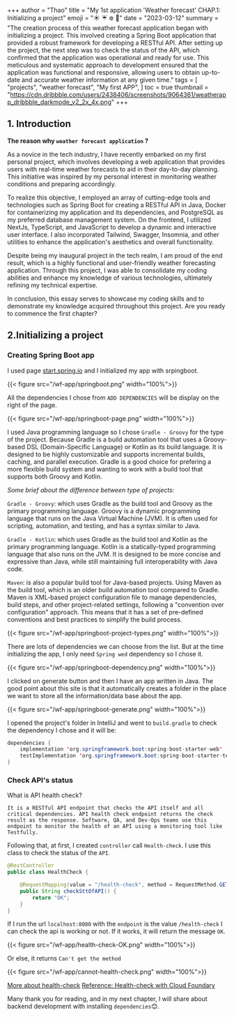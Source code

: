+++
author = "Thao"
title = "My 1st application 'Weather forecast' CHAP.1: Initializing a project"
emoji = ":sunny:  :umbrella:  :snowflake:  :leaves:"
date = "2023-03-12"
summary = "The creation process of this weather forecast application began with initializing a project. This involved creating a Spring Boot application that provided a robust framework for developing a RESTful API. After setting up the project, the next step was to check the status of the API, which confirmed that the application was operational and ready for use. This meticulous and systematic approach to development ensured that the application was functional and responsive, allowing users to obtain up-to-date and accurate weather information at any given time."
tags = [
    "projects",
    "weather forecast",
    "My first APP",
]
toc = true
thumbnail = "https://cdn.dribbble.com/users/2438406/screenshots/9064361/weatherapp_dribbble_darkmode_v2_2x_4x.png"
+++


## 1. Introduction
**The reason why `weather forecast application` ?**

As a novice in the tech industry, I have recently embarked on my first personal project, which involves developing a web application that provides users with real-time weather forecasts to aid in their day-to-day planning. This initiative was inspired by my personal interest in monitoring weather conditions and preparing accordingly.

To realize this objective, I employed an array of cutting-edge tools and technologies such as Spring Boot for creating a RESTful API in Java, Docker for containerizing my application and its dependencies, and PostgreSQL as my preferred database management system. On the frontend, I utilized NextJs, TypeScript, and JavaScript to develop a dynamic and interactive user interface. I also incorporated Tailwind, Swagger, Insomnia, and other utilities to enhance the application's aesthetics and overall functionality.

Despite being my inaugural project in the tech realm, I am proud of the end result, which is a highly functional and user-friendly weather forecasting application. Through this project, I was able to consolidate my coding abilities and enhance my knowledge of various technologies, ultimately refining my technical expertise.

In conclusion, this essay serves to showcase my coding skills and to demonstrate my knowledge acquired throughout this project. Are you ready to commence the first chapter?

## 2.Initializing a project
### Creating Spring Boot app

I used page [start.spring.io](https://start.spring.io/) and I initialized my app with srpingboot.

{{< figure src="/wf-app/springboot.png" width="100%">}}

All the dependencies I chose from `ADD DEPENDENCIES` will be display on the right of the page. 

{{< figure src="/wf-app/springboot-page.png" width="100%">}}

I used Java programming language so I chose `Gradle - Groovy` for the type of the project. Because 
Gradle is a build automation tool that uses a Groovy-based DSL (Domain-Specific Language) or Kotlin as its build language. It is designed to be highly customizable and supports incremental builds, caching, and parallel execution. Gradle is a good choice for prefering a more flexible build system and wanting to work with a build tool that supports both Groovy and Kotlin. 

*Some brief about the difference between type of projects:*

`Gradle - Groovy`: which uses Gradle as the build tool and Groovy as the primary programming language. Groovy is a dynamic programming language that runs on the Java Virtual Machine (JVM). It is often used for scripting, automation, and testing, and has a syntax similar to Java.

`Gradle - Kotlin`: which uses Gradle as the build tool and Kotlin as the primary programming language. Kotlin is a statically-typed programming language that also runs on the JVM. It is designed to be more concise and expressive than Java, while still maintaining full interoperability with Java code.

`Maven`: is also a popular build tool for Java-based projects. Using Maven as the build tool, which is an older build automation tool compared to Gradle. Maven is XML-based project configuration file to manage dependencies, build steps, and other project-related settings, following a "convention over configuration" approach. This means that it has a set of pre-defined conventions and best practices to simplify the build process.

{{< figure src="/wf-app/springboot-project-types.png" width="100%">}}

There are lots of dependencies we can choose from the list. But at the time initializing the app, I only need `Spring wed` dependency so I chose it.

{{< figure src="/wf-app/springboot-dependency.png" width="100%">}}

I clicked on generate button and then I have an app written in Java. The good point about this site is that it automatically creates a folder in the place we want to store all the information/data base about the app.

{{< figure src="/wf-app/springboot-generate.png" width="100%">}}

I opened the project's folder in IntelliJ and went to `build.gradle` to check the dependency I chose and it will be:

```java
dependencies {
	implementation 'org.springframework.boot:spring-boot-starter-web'
	testImplementation 'org.springframework.boot:spring-boot-starter-test'
}
```

### Check API's status

What is API health check? 

`It is a RESTful API endpoint that checks the API itself and all critical dependencies. API health check endpoint returns the check result as the response. Software, QA, and Dev-Ops teams use this endpoint to monitor the health of an API using a monitoring tool like Testfully.`

Following that, at first, I created `controller` call `Health-check`. I use this class to check the status of the `API`.

```java
@RestController
public class HealthCheck {

    @RequestMapping(value = "/health-check", method = RequestMethod.GET)
    public String checkSttOfAPI() {
        return "OK";
    }
}
```

If I run the url `localhost:8080` with the `endpoint` is the value `/health-check` I can check the api is working or not. If it works, it will return the message `OK`. 

{{< figure src="/wf-app/health-check-OK.png" width="100%">}}

Or else, it returns `Can't get the method`

{{< figure src="/wf-app/cannot-health-check.png" width="100%">}}

[More about health-check](https://testfully.io/blog/api-health-check-monitoring/)
[Reference: Health-check with Cloud Foundary](https://docs.cloudfoundry.org/devguide/deploy-apps/healthchecks.html)

Many thank you for reading, and in my next chapter, I will share about backend development with installing `dependencies`:blush:.
